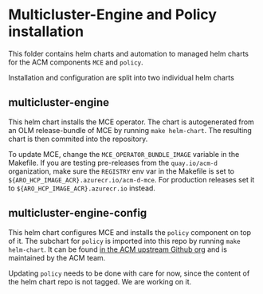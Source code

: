 # Multicluster-Engine and Policy installation

This folder contains helm charts and automation to managed helm charts for the ACM components `MCE` and `policy`.

Installation and configuration are split into two individual helm charts

## multicluster-engine

This helm chart installs the MCE operator. The chart is autogenerated from an OLM release-bundle of MCE by running `make helm-chart`. The resulting chart is then commited into the repository.

To update MCE, change the `MCE_OPERATOR_BUNDLE_IMAGE` variable in the Makefile. If you are testing pre-releases from the `quay.io/acm-d` organization, make sure the `REGISTRY` env var in the Makefile is set to `${ARO_HCP_IMAGE_ACR}.azurecr.io/acm-d-mce`. For production releases set it to `${ARO_HCP_IMAGE_ACR}.azurecr.io` instead.

## multicluster-engine-config

This helm chart configures MCE and installs the `policy` component on top of it. The subchart for `policy` is imported into this repo by running `make helm-chart`. It can be found [in the ACM upstream Github org](https://github.com/stolostron/mce-install-kube) and is maintained by the ACM team.

Updating `policy` needs to be done with care for now, since the content of the helm chart repo is not tagged. We are working on it.
